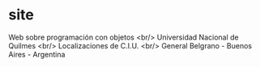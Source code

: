# site
Web sobre programación con objetos &lt;br/> Universidad Nacional de Quilmes &lt;br/> Localizaciones de C.I.U. &lt;br/> General Belgrano - Buenos Aires - Argentina
